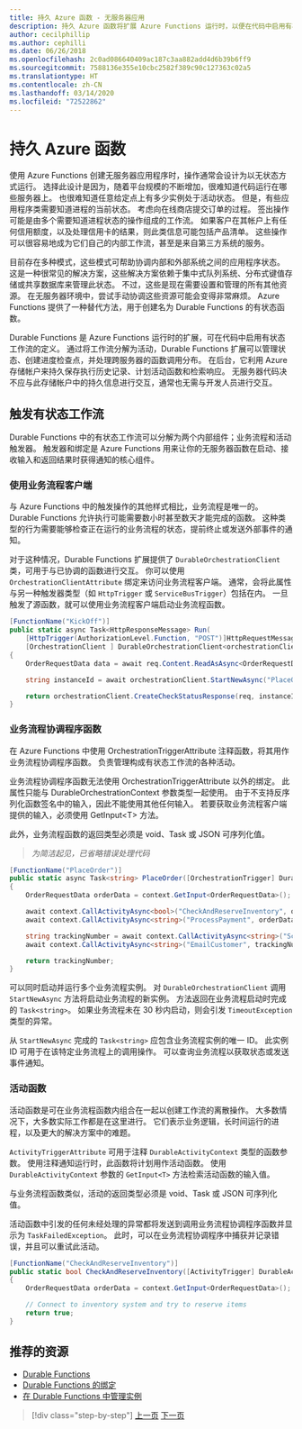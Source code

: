 ```yaml
---
title: 持久 Azure 函数 - 无服务器应用
description: 持久 Azure 函数将扩展 Azure Functions 运行时，以便在代码中启用有状态的工作流。
author: cecilphillip
ms.author: cephilli
ms.date: 06/26/2018
ms.openlocfilehash: 2c0ad086640409ac187c3aa882add4d6b39b6ff9
ms.sourcegitcommit: 7588136e355e10cbc2582f389c90c127363c02a5
ms.translationtype: HT
ms.contentlocale: zh-CN
ms.lasthandoff: 03/14/2020
ms.locfileid: "72522862"
---
```

# <a name="durable-azure-functions"></a>持久 Azure 函数

使用 Azure Functions 创建无服务器应用程序时，操作通常会设计为以无状态方式运行。 选择此设计是因为，随着平台规模的不断增加，很难知道代码运行在哪些服务器上。 也很难知道任意给定点上有多少实例处于活动状态。 但是，有些应用程序类需要知道进程的当前状态。 考虑向在线商店提交订单的过程。 签出操作可能是由多个需要知道进程状态的操作组成的工作流。 如果客户在其帐户上有任何信用额度，以及处理信用卡的结果，则此类信息可能包括产品清单。 这些操作可以很容易地成为它们自己的内部工作流，甚至是来自第三方系统的服务。

目前存在多种模式，这些模式可帮助协调内部和外部系统之间的应用程序状态。 这是一种很常见的解决方案，这些解决方案依赖于集中式队列系统、分布式键值存储或共享数据库来管理此状态。 不过，这些是现在需要设置和管理的所有其他资源。 在无服务器环境中，尝试手动协调这些资源可能会变得非常麻烦。 Azure Functions 提供了一种替代方法，用于创建名为 Durable Functions 的有状态函数。

Durable Functions 是 Azure Functions 运行时的扩展，可在代码中启用有状态工作流的定义。 通过将工作流分解为活动，Durable Functions 扩展可以管理状态、创建进度检查点，并处理跨服务器的函数调用分布。 在后台，它利用 Azure 存储帐户来持久保存执行历史记录、计划活动函数和检索响应。 无服务器代码决不应与此存储帐户中的持久信息进行交互，通常也无需与开发人员进行交互。

## <a name="triggering-a-stateful-workflow"></a>触发有状态工作流

Durable Functions 中的有状态工作流可以分解为两个内部组件；业务流程和活动触发器。 触发器和绑定是 Azure Functions 用来让你的无服务器函数在启动、接收输入和返回结果时获得通知的核心组件。

### <a name="working-with-the-orchestration-client"></a>使用业务流程客户端

与 Azure Functions 中的触发操作的其他样式相比，业务流程是唯一的。 Durable Functions 允许执行可能需要数小时甚至数天才能完成的函数。 这种类型的行为需要能够检查正在运行的业务流程的状态，提前终止或发送外部事件的通知。

对于这种情况，Durable Functions 扩展提供了 `DurableOrchestrationClient` 类，可用于与已协调的函数进行交互。 你可以使用 `OrchestrationClientAttribute` 绑定来访问业务流程客户端。 通常，会将此属性与另一种触发器类型（如 `HttpTrigger` 或 `ServiceBusTrigger`）包括在内。 一旦触发了源函数，就可以使用业务流程客户端启动业务流程函数。

```csharp
[FunctionName("KickOff")]
public static async Task<HttpResponseMessage> Run(
    [HttpTrigger(AuthorizationLevel.Function, "POST")]HttpRequestMessage req,
    [OrchestrationClient ] DurableOrchestrationClient<orchestrationClient>)
{
    OrderRequestData data = await req.Content.ReadAsAsync<OrderRequestData>();

    string instanceId = await orchestrationClient.StartNewAsync("PlaceOrder", data);

    return orchestrationClient.CreateCheckStatusResponse(req, instanceId);
}
```

### <a name="the-orchestrator-function"></a>业务流程协调程序函数

在 Azure Functions 中使用 OrchestrationTriggerAttribute 注释函数，将其用作业务流程协调程序函数。 负责管理构成有状态工作流的各种活动。

业务流程协调程序函数无法使用 OrchestrationTriggerAttribute 以外的绑定。 此属性只能与 DurableOrchestrationContext 参数类型一起使用。 由于不支持反序列化函数签名中的输入，因此不能使用其他任何输入。 若要获取业务流程客户端提供的输入，必须使用 GetInput\<T\> 方法。

此外，业务流程函数的返回类型必须是 void、Task 或 JSON 可序列化值。

> *为简洁起见，已省略错误处理代码*

```csharp
[FunctionName("PlaceOrder")]
public static async Task<string> PlaceOrder([OrchestrationTrigger] DurableOrchestrationContext context)
{
    OrderRequestData orderData = context.GetInput<OrderRequestData>();

    await context.CallActivityAsync<bool>("CheckAndReserveInventory", orderData);
    await context.CallActivityAsync<string>("ProcessPayment", orderData);

    string trackingNumber = await context.CallActivityAsync<string>("ScheduleShipping", orderData);
    await context.CallActivityAsync<string>("EmailCustomer", trackingNumber);

    return trackingNumber;
}
```

可以同时启动并运行多个业务流程实例。 对 `DurableOrchestrationClient` 调用 `StartNewAsync` 方法将启动业务流程的新实例。 方法返回在业务流程启动时完成的 `Task<string>`。 如果业务流程未在 30 秒内启动，则会引发 `TimeoutException` 类型的异常。

从 `StartNewAsync` 完成的 `Task<string>` 应包含业务流程实例的唯一 ID。 此实例 ID 可用于在该特定业务流程上的调用操作。 可以查询业务流程以获取状态或发送事件通知。

### <a name="the-activity-functions"></a>活动函数

活动函数是可在业务流程函数内组合在一起以创建工作流的离散操作。 大多数情况下，大多数实际工作都是在这里进行。 它们表示业务逻辑，长时间运行的进程，以及更大的解决方案中的难题。

`ActivityTriggerAttribute` 可用于注释 `DurableActivityContext` 类型的函数参数。 使用注释通知运行时，此函数将计划用作活动函数。 使用 `DurableActivityContext` 参数的 `GetInput<T>` 方法检索活动函数的输入值。

与业务流程函数类似，活动的返回类型必须是 void、Task 或 JSON 可序列化值。

活动函数中引发的任何未经处理的异常都将发送到调用业务流程协调程序函数并显示为 `TaskFailedException`。 此时，可以在业务流程协调程序中捕获并记录错误，并且可以重试此活动。

```csharp
[FunctionName("CheckAndReserveInventory")]
public static bool CheckAndReserveInventory([ActivityTrigger] DurableActivityContext context)
{
    OrderRequestData orderData = context.GetInput<OrderRequestData>();

    // Connect to inventory system and try to reserve items
    return true;
}
```

## <a name="recommended-resources"></a>推荐的资源

- [Durable Functions](https://docs.microsoft.com/azure/azure-functions/durable-functions-overview)
- [Durable Functions 的绑定](https://docs.microsoft.com/azure/azure-functions/durable-functions-bindings)
- [在 Durable Functions 中管理实例](https://docs.microsoft.com/azure/azure-functions/durable-functions-instance-management)

>[!div class="step-by-step"]
>[上一页](event-grid.md)
>[下一页](orchestration-patterns.md)

